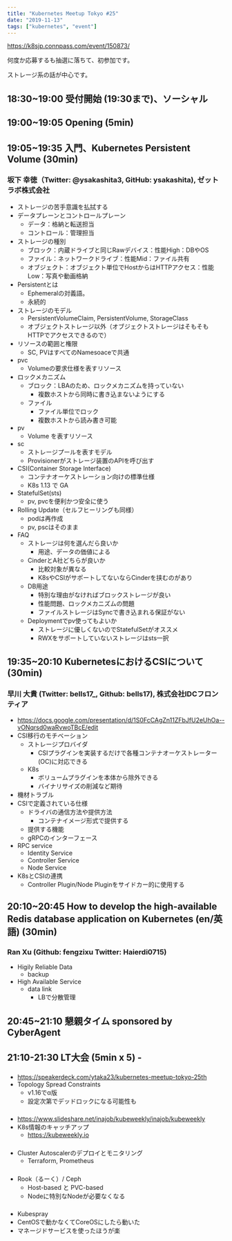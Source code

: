 ```yaml
---
title: "Kubernetes Meetup Tokyo #25"
date: "2019-11-13"
tags: ["kubernetes", "event"]
---
```


https://k8sjp.connpass.com/event/150873/

何度か応募するも抽選に落ちて、初参加です。

ストレージ系の話が中心です。

## 18:30~19:00	受付開始 (19:30まで)、ソーシャル	


## 19:00~19:05	Opening (5min)	


## 19:05~19:35	入門、Kubernetes Persistent Volume (30min)
### 坂下 幸徳（Twitter: @ysakashita3, GitHub: ysakashita), ゼットラボ株式会社
* ストレージの苦手意識を払拭する
* データプレーンとコントロールプレーン
  - データ：格納と転送担当
  - コントロール：管理担当
* ストレージの種別
  - ブロック：内蔵ドライブと同じRawデバイス：性能High：DBやOS
  - ファイル：ネットワークドライブ：性能Mid：ファイル共有
  - オブジェクト：オブジェクト単位でHostからはHTTPアクセス：性能Low：写真や動画格納
* Persistentとは
  - Ephemeralの対義語。
  - 永続的
* ストレージのモデル
  - PersistentVolumeClaim, PersistentVolume, StorageClass
  - オブジェクトストレージ以外（オブジェクトストレージはそもそもHTTPでアクセスできるので）
* リソースの範囲と権限
  - SC, PVはすべてのNamesoaceで共通
* pvc
  - Volumeの要求仕様を表すリソース
* ロックメカニズム
  - ブロック：LBAのため、ロックメカニズムを持っていない
    - 複数ホストから同時に書き込まないようにする
  - ファイル
    - ファイル単位でロック
    - 複数ホストから読み書き可能
* pv
  - Volume を表すリソース
* sc
  - ストレージプールを表すモデル
  - Provisionerがストレージ装置のAPIを呼び出す
* CSI(Container Storage Interface)
  - コンテナオーケストレーション向けの標準仕様
  - K8s 1.13 で GA
* StatefulSet(sts)
  - pv, pvcを便利かつ安全に使う
* Rolling Update（セルフヒーリングも同様）
  - podは再作成
  - pv, pscはそのまま
* FAQ
  - ストレージは何を選んだら良いか
    - 用途、データの価値による
  - CinderとA社どちらが良いか
    - 比較対象が異なる
    - K8sやCSIがサポートしてないならCinderを挟むのがあり
  - DB用途
    - 特別な理由がなければブロックストレージが良い
    - 性能問題、ロックメカニズムの問題
    - ファイルストレージはSyncで書き込まれる保証がない
  - Deploymentでpv使ってもよいか
    - ストレージに優しくないのでStatefulSetがオススメ
    - RWXをサポートしていないストレージはsts一択

## 19:35~20:10	KubernetesにおけるCSIについて (30min)
### 早川 大貴 (Twitter: bells17_, Github: bells17), 株式会社IDCフロンティア
* https://docs.google.com/presentation/d/1S0FcCAgZn11ZFbJfU2eUhOa--vONqrsd0waRvwoTBcE/edit
* CSI移行のモチベーション
  - ストレージプロバイダ
    - CSIプラグインを実装するだけで各種コンテナオーケストレーター(OC)に対応できる
  - K8s
    - ボリュームプラグインを本体から除外できる
    - バイナリサイズの削減など期待
* 機材トラブル
* CSIで定義されている仕様
  - ドライバの通信方法や提供方法
    - コンテナイメージ形式で提供する
  - 提供する機能
  - gRPCのインターフェース
* RPC service
  - Identity Service
  - Controller Service
  - Node Service
* K8sとCSIの連携
  - Controller Plugin/Node Pluginをサイドカー的に使用する

## 20:10~20:45	How to develop the high-available Redis database application on Kubernetes (en/英語) (30min)
### Ran Xu (Github: fengzixu Twitter: Haierdi0715)
* Higily Reliable Data
  - backup
* High Available Service
  - data link
    - LBで分散管理

## 20:45~21:10	懇親タイム sponsored by CyberAgent	


## 21:10-21:30	LT大会 (5min x 5)	-
### 
* https://speakerdeck.com/ytaka23/kubernetes-meetup-tokyo-25th
* Topology Spread Constraints
  - v1.16でα版
  - 設定次第でデッドロックになる可能性も

###
* https://www.slideshare.net/inajob/kubeweekly/inajob/kubeweekly
* K8s情報のキャッチアップ
  - https://kubeweekly.io

### 
* Cluster Autoscalerのデプロイとモニタリング
  - Terraform, Prometheus

###
* Rook（るーく）/ Ceph
  - Host-based と PVC-based
  - Nodeに特別なNodeが必要なくなる

### 
* Kubespray
* CentOSで動かなくてCoreOSにしたら動いた
* マネージドサービスを使ったほうが楽

